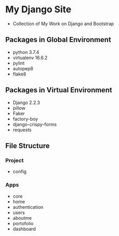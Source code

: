 # My Django Site

- Collection of My Work on Django and Bootstrap

## Packages in Global Environment

- python 3.7.4
- virtualenv 16.6.2
- pylint
- autopep8
- flake8

## Packages in Virtual Environment

- Django 2.2.3
- pillow
- Faker
- factory-boy
- django-crispy-forms
- requests

## File Structure

### Project

- config

### Apps

- core
- home
- authentication
- users
- aboutme
- portofolio
- dashboard
